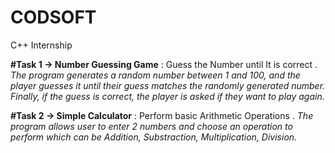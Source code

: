 # CODSOFT
C++ Internship 

<b>#Task 1 -> Number Guessing Game</b> : Guess the Number until It is correct . <i>The program generates a random number between 1 and 100, and the player guesses it until their guess matches the randomly generated number. Finally, if the guess is correct, the player is asked if they want to play again.</i>

<b>#Task 2 -> Simple Calculator</b> : Perform basic Arithmetic Operations . <i>The program allows user to enter 2 numbers and choose an operation to perform which can be Addition, Substraction, Multiplication, Division.</i>
